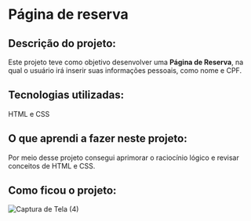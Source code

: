 # Página de reserva

## Descrição do projeto:
Este projeto teve como objetivo desenvolver uma <b>Página de Reserva</b>, na qual o usuário irá inserir suas informações pessoais, como nome e CPF.

## Tecnologias utilizadas:
HTML e CSS

## O que aprendi a fazer neste projeto:
Por meio desse projeto consegui aprimorar o raciocínio lógico e revisar conceitos de HTML e CSS.

## Como ficou o projeto:
![Captura de Tela (4)](https://user-images.githubusercontent.com/83307765/197417041-d2646aad-57a8-4128-8d6d-5f3e8328f4d8.png)

